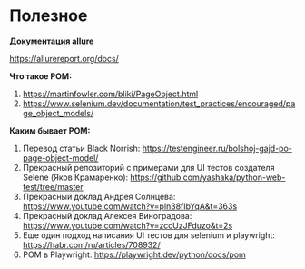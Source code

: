 # Полезное 

**Документация allure**

<https://allurereport.org/docs/>

**Что такое POM:**

1. <https://martinfowler.com/bliki/PageObject.html> 
2. <https://www.selenium.dev/documentation/test_practices/encouraged/page_object_models/> 

**Каким бывает POM:**

1. Перевод статьи Black Norrish: <https://testengineer.ru/bolshoj-gajd-po-page-object-model/>
2. Прекрасный репозиторий с примерами для UI тестов создателя Selene (Яков Крамаренко): <https://github.com/yashaka/python-web-test/tree/master>
3. Прекрасный доклад Андрея Солнцева: <https://www.youtube.com/watch?v=pln38fIbYqA&t=363s>
4. Прекрасный доклад Алексея Виноградова: <https://www.youtube.com/watch?v=zccUzJFduzo&t=2s>
5. Еще один подход написания UI тестов для selenium и playwright: <https://habr.com/ru/articles/708932/>
6. POM в Playwright: <https://playwright.dev/python/docs/pom> 